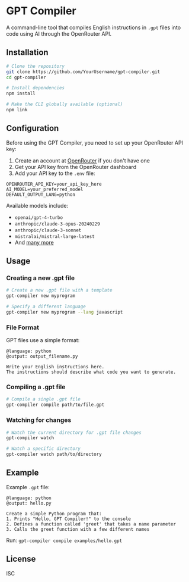 # GPT Compiler

A command-line tool that compiles English instructions in `.gpt` files into code using AI through the OpenRouter API.

## Installation

```bash
# Clone the repository
git clone https://github.com/YourUsername/gpt-compiler.git
cd gpt-compiler

# Install dependencies
npm install

# Make the CLI globally available (optional)
npm link
```

## Configuration

Before using the GPT Compiler, you need to set up your OpenRouter API key:

1. Create an account at [OpenRouter](https://openrouter.ai/) if you don't have one
2. Get your API key from the OpenRouter dashboard
3. Add your API key to the `.env` file:

```
OPENROUTER_API_KEY=your_api_key_here
AI_MODEL=your_preferred_model
DEFAULT_OUTPUT_LANG=python
```

Available models include:
- `openai/gpt-4-turbo`
- `anthropic/claude-3-opus-20240229`
- `anthropic/claude-3-sonnet`
- `mistralai/mistral-large-latest`
- And [many more](https://openrouter.ai/docs)

## Usage

### Creating a new .gpt file

```bash
# Create a new .gpt file with a template
gpt-compiler new myprogram

# Specify a different language
gpt-compiler new myprogram --lang javascript
```

### File Format

GPT files use a simple format:

```
@language: python
@output: output_filename.py

Write your English instructions here.
The instructions should describe what code you want to generate.
```

### Compiling a .gpt file

```bash
# Compile a single .gpt file
gpt-compiler compile path/to/file.gpt
```

### Watching for changes

```bash
# Watch the current directory for .gpt file changes
gpt-compiler watch

# Watch a specific directory
gpt-compiler watch path/to/directory
```

## Example

Example `.gpt` file:

```
@language: python
@output: hello.py

Create a simple Python program that:
1. Prints "Hello, GPT Compiler!" to the console
2. Defines a function called 'greet' that takes a name parameter
3. Calls the greet function with a few different names
```

Run: `gpt-compiler compile examples/hello.gpt`

## License

ISC 